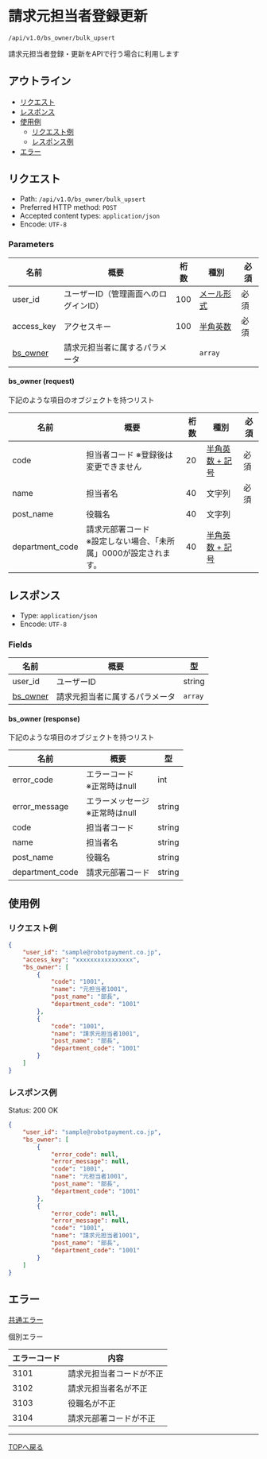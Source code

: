 # 請求元担当者登録更新

`/api/v1.0/bs_owner/bulk_upsert`

請求元担当者登録・更新をAPIで行う場合に利用します

## アウトライン

- [リクエスト](#リクエスト)
- [レスポンス](#レスポンス)
- [使用例](#使用例)
  - [リクエスト例](#リクエスト例)
  - [レスポンス例](#レスポンス例)
- [エラー](#エラー)

## リクエスト
- Path: `/api/v1.0/bs_owner/bulk_upsert`
- Preferred HTTP method: `POST`
- Accepted content types: `application/json`
- Encode: `UTF-8`

### Parameters

| 名前                         | 概要                                 | 桁数 | 種別                              | 必須 |
| ---------------------------- | ------------------------------------ | ---- | --------------------------------- | ---- |
| user_id                      | ユーザーID（管理画面へのログインID） | 100  | [メール形式](../../index.md#種別) | 必須 |
| access_key                   | アクセスキー                         | 100  | [半角英数](../../index.md#種別)   | 必須 |
| [bs_owner](#bsowner-request) | 請求元担当者に属するパラメータ       |      | `array`                 |      |

#### bs_owner (request)

下記のような項目のオブジェクトを持つリスト

| 名前            | 概要                                                                  | 桁数 | 種別                                   | 必須 |
| --------------- | --------------------------------------------------------------------- | ---- | -------------------------------------- | ---- |
| code            | 担当者コード  ※登録後は変更できません                                 | 20   | [半角英数 + 記号](../../index.md#種別) | 必須 |
| name            | 担当者名                                                              | 40   | 文字列                                 | 必須 |
| post_name       | 役職名                                                                | 40   | 文字列                                 |      |
| department_code | 請求元部署コード <br> ※設定しない場合、「未所属」0000が設定されます。 | 40   | [半角英数 + 記号](../../index.md#種別) |      |


## レスポンス

- Type: `application/json`
- Encode: `UTF-8`

### Fields

| 名前                          | 概要                           | 型                |
| ----------------------------- | ------------------------------ | ----------------- |
| user_id                       | ユーザーID                     | string            |
| [bs_owner](#bsowner-response) | 請求元担当者に属するパラメータ | `array` |

#### bs_owner (response)

下記のような項目のオブジェクトを持つリスト

| 名前            | 概要                                | 型     |
| --------------- | ----------------------------------- | ------ |
| error_code      | エラーコード <br> ※正常時はnull     | int    |
| error_message   | エラーメッセージ <br> ※正常時はnull | string |
| code            | 担当者コード                        | string |
| name            | 担当者名                            | string |
| post_name       | 役職名                              | string |
| department_code | 請求元部署コード                    | string |


## 使用例

### リクエスト例

```json
{
    "user_id": "sample@robotpayment.co.jp",
    "access_key": "xxxxxxxxxxxxxxxx",
    "bs_owner": [
        {
            "code": "1001",
            "name": "元担当者1001",
            "post_name": "部長",
            "department_code": "1001"
        },
        {
            "code": "1001",
            "name": "請求元担当者1001",
            "post_name": "部長",
            "department_code": "1001"
        }
    ]
}
```

### レスポンス例

Status: 200 OK

```json
{
    "user_id": "sample@robotpayment.co.jp",
    "bs_owner": [
        {
            "error_code": null,
            "error_message": null,
            "code": "1001",
            "name": "元担当者1001",
            "post_name": "部長",
            "department_code": "1001"
        },
        {
            "error_code": null,
            "error_message": null,
            "code": "1001",
            "name": "請求元担当者1001",
            "post_name": "部長",
            "department_code": "1001"
        }
    ]
}
```

## エラー

[共通エラー](../../index.md#共通エラー)

個別エラー

| エラーコード | 内容                                      |
| ------------ | ---------------------------------------- |
| 3101         | 請求元担当者コードが不正                  |
| 3102         | 請求元担当者名が不正                      |
| 3103         | 役職名が不正                             |
| 3104         | 請求元部署コードが不正                    |

----

[TOPへ戻る](../../index.md)
